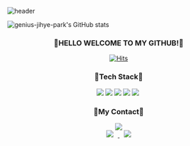 ![header](https://capsule-render.vercel.app/api?type=cylinder&color=DDA0DD&height=200&section=header&text=jihye_github%20👩🏼‍💻&fontSize=90)

![genius-jihye-park's GitHub stats](https://github-readme-stats.vercel.app/api?username=genius-jihye-park&show_icons=true&theme=outrun)

<h3 align ="center"> 🎉HELLO WELCOME TO MY GITHUB!🎉 </h3>
<div align = "center">     

[![Hits](https://hits.seeyoufarm.com/api/count/incr/badge.svg?url=https%3A%2F%2Fgithub.com%2Fgenius-jihye-park&count_bg=%2379C83D&title_bg=%23555555&icon=&icon_color=%23E7E7E7&title=hits&edge_flat=false)](https://hits.seeyoufarm.com)


<!--
**genius-jihye-park/genius-jihye-park** is a ✨ _special_ ✨ repository because its `README.md` (this file) appears on your GitHub profile.

Here are some ideas to get you started:

- 🔭 I’m currently working on ...
- 🌱 I’m currently learning ...
- 👯 I’m looking to collaborate on ...
- 🤔 I’m looking for help with ...
- 💬 Ask me about ...
- 📫 How to reach me: ...
- 😄 Pronouns: ...
- ⚡ Fun fact: ...
-->

<h3 align="center">🌷Tech Stack🌷</h3>

<div align="center">
<img src="https://img.shields.io/badge/HTML5-E34F26?style=flat-square&logo=HTML5&logoColor=white"></img>
<img src="https://img.shields.io/badge/CSS3-0A84FF?style=flat-square&logo=CSS3&logoColor=white"></img>
<img src="https://img.shields.io/badge/JavaScript-FFCD11?style=flat-square&logo=JavaScript&logoColor=white"></img>
<img src="https://img.shields.io/badge/React-00BCF6?style=flat-square&logo=React&logoColor=white"></img>
<img src="https://img.shields.io/badge/Node.js-339933?style=flat-square&logo=Node.js&logoColor=white"/></a>&nbsp 

<h3 align="center">📧My Contact📧</h3>
<a href="mailto:sconenomad@gmail.com"><img src="https://img.shields.io/badge/Gmail-EA4335?style=flat-square&logo=Gmail&logoColor=white"/></a></div>
<a href="https://www.instagram.com/somethingbetweenyouandme/">
    <img 
        src="http://img.shields.io/badge/-Instagram-e31771?style=flat&logo=Instagram&link=https://www.instagram.com/somethingbetweenyouandme/"
        style="height : auto; margin-left : 10px; margin-right : 10px;"/>
</a>
<a href="https://velog.io/@genius_jihyepark">
    <img 
        src="http://img.shields.io/badge/-Velog-81c2aa?style=flat&logo=Vector Logo Zone&link=https://velog.io/@genius_jihyepark"
        style="height : auto; margin-left : 10px; margin-right : 10px;"/>
</a>
